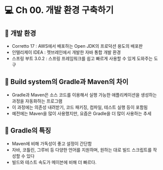 # 💻 Ch 00. 개발 환경 구축하기

## 🔎 개발 환경
 * Corretto 17 : AWS에서 배포하는 Open JDK의 프로덕션 용도의 배포판
 * 인텔리제이 IDEA : 젯브레인에서 개발한 자바 통합 개발 환경
 * 스프링 부트 3.0.2 : 스프링 프레임워크를 쉽고 빠르게 사용할 수 있게 도와주는 도구

## 🔎 Build system의 Gradle과 Maven의 차이

- Gradle과 Maven은 소스 코드를 이용해서 실행 가능한 애플리케이션을 생성하는 과정을 자동화하는 프로그램
- 이 과정에는 의존성 내려받기, 코드 패키징, 컴파일, 테스트 실행 등이 포함됨
- 예전에는 Maven을 많이 사용했지만, 요즘은 Gradle을 더 많이 사용하는 추세

## 🔎 Gradle의 특징

- Maven에 비해 가독성이 좋고 설정이 간단함
- 자바, 코틀린, 그루비 등 다양한 언어를 지원하며, 원하는 대로 빌드 스크립트를 작성할 수 있다
- 빌드와 테스트 속도가 메이븐에 비해 더 빠르다.
